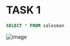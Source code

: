# TASK 1 
```sql
SELECT * FROM salesman
```
![image](https://user-images.githubusercontent.com/122611553/221420731-e5ce5e96-de55-4b59-b9a9-945fbe3671aa.png)
